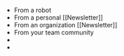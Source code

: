 - From a robot
- From a personal [[Newsletter]]
- From an organization [[Newsletter]]
- From your team community
-
-